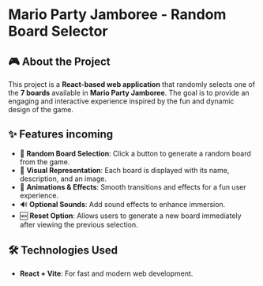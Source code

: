 # Mario Party Jamboree - Random Board Selector

## 🎮 About the Project

This project is a **React-based web application** that randomly selects one of the **7 boards** available in **Mario Party Jamboree**. The goal is to provide an engaging and interactive experience inspired by the fun and dynamic design of the game.

## ✨ Features incoming

- 🎲 **Random Board Selection**: Click a button to generate a random board from the game.
- 📸 **Visual Representation**: Each board is displayed with its name, description, and an image.
- 🎨 **Animations & Effects**: Smooth transitions and effects for a fun user experience.
- 🔊 **Optional Sounds**: Add sound effects to enhance immersion.
- 🆕 **Reset Option**: Allows users to generate a new board immediately after viewing the previous selection.

## 🛠️ Technologies Used

- **React + Vite**: For fast and modern web development.



